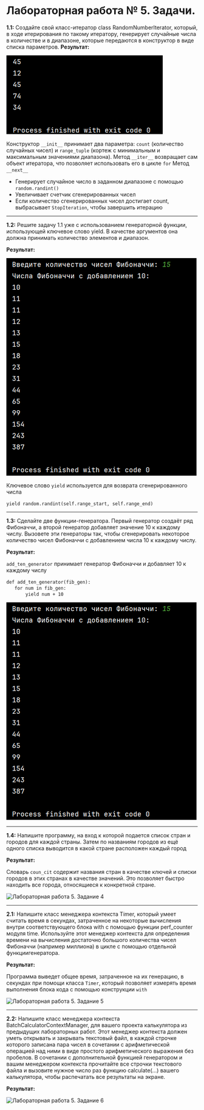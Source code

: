 # Лабораторная работа № 5. Задачи.
**1.1:** Создайте свой класс-итератор class RandomNumberIterator, который, в ходе итерирования по такому итератору, генерирует случайные числа в количестве и в диапазоне, которые передаются в конструктор в виде списка параметров.
**Результат:**

![Лабораторная работа 5. Задание 1](https://github.com/Stepanova-Anna/Programming-2/blob/main/img/LR5_T1.png)

Конструктор ```__init__``` принимает два параметра: ```count``` (количество случайных чисел) и ```range_tuple``` (кортеж с минимальным и максимальным значениями диапазона).
Метод ```__iter__``` возвращает сам объект итератора, что позволяет использовать его в цикле ```for```
Метод ```__next__```
   - Генерирует случайное число в заданном диапазоне с помощью ```random.randint()```
   - Увеличивает счетчик сгенерированных чисел
   - Если количество сгенерированных чисел достигает count, выбрасывает ```StopIteration```, чтобы завершить итерацию

---
**1.2:** Решите задачу 1.1 уже с использованием генераторной функции, использующей ключевое слово yield. В качестве аргументов она должна
принимать количество элементов и диапазон.


**Результат:**

![Лабораторная работа 5. Задание 3](https://github.com/Stepanova-Anna/Programming-2/blob/main/img/LR5_T3.png)

Ключевое слово ```yield``` используется для возврата сгенерированного числа
```
yield random.randint(self.range_start, self.range_end)
```

---
**1.3:** Сделайте две функции-генератора. Первый генератор создаёт ряд Фибоначчи, а второй генератор добавляет значение 10 к каждому числу.
Вызовете эти генераторы так, чтобы сгенерировать некоторое количество чисел Фибоначчи с добавлением числа 10 к каждому числу.

**Результат:**

 ```add_ten_generator``` принимает генератор Фибоначчи и добавляет 10 к каждому числу
 ```
def add_ten_generator(fib_gen):
    for num in fib_gen:
        yield num + 10
```

![Лабораторная работа 5. Задание 3](https://github.com/Stepanova-Anna/Programming-2/blob/main/img/LR5_T3.png)
 

---
**1.4:** Напишите программу, на вход к которой подается список стран и городов для каждой страны. Затем по названиям городов из ещё одного
списка выводится в какой стране расположен каждый город

**Результат:**

Словарь ```coun_cit``` содержит названия стран в качестве ключей и списки городов в этих странах в качестве значений. Это позволяет быстро находить все города, относящиеся к конкретной стране.

![Лабораторная работа 5. Задание 4](https://github.com/Stepanova-Anna/Programming-2/blob/main/img/LR5_T4.png)


---
**2.1:** Напишите класс менеджера контекста Timer, который умеет считать
время в секундах, затраченное на некоторые вычисления внутри соответствующего блока with с помощью функции perf_counter модуля time. Используйте этот менеджер контекста для определения времени на вычисления достаточно большого количества чисел Фибоначчи (например миллиона) в цикле с помощью отдельной функциигенератора.

**Результат:**

Программа выведет общее время, затраченное на их генерацию, в секундах при помощи класса ```Timer```, который позволяет измерять время выполнения блока кода с помощью конструкции ```with```


![Лабораторная работа 5. Задание 5](https://github.com/Stepanova-Anna/Programming-2/blob/main/img/LR5_T5.png)


---
**2.2:** Напишите класс менеджера контекста BatchCalculatorContextManager,
для вашего проекта калькулятора из предыдущих лабораторных работ. Этот менеджер контекста должен уметь открывать и закрывать текстовый файл, в каждой строчке которого записана пара чисел в
сочетании с арифметической операцией над ними в виде простого
арифметического выражения без пробелов. В сочетании с дополнительной функцией генератором и вашим менеджером контекста прочитайте все строчки текстового файла и вызовите нужное число раз
функцию calculate(...) вашего калькулятора, чтобы распечатать
все результаты на экране.

**Результат:**

![Лабораторная работа 5. Задание 6](https://github.com/Stepanova-Anna/Programming-2/blob/main/img/LR5_T6.png)


